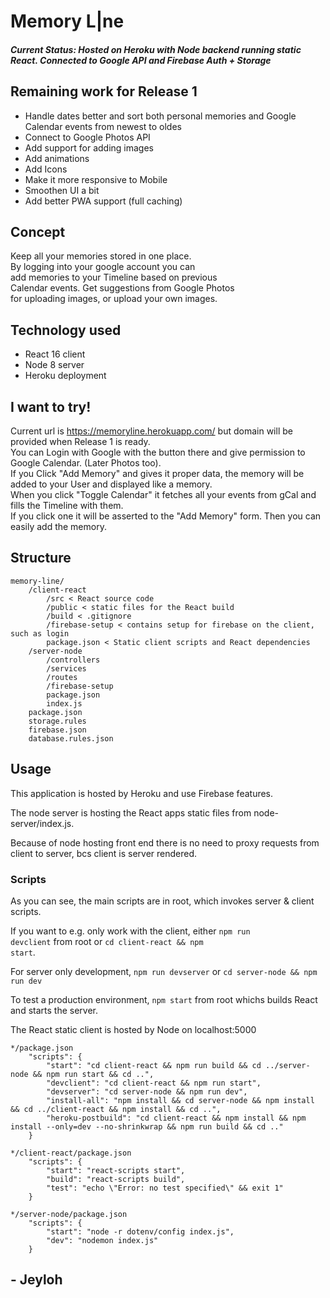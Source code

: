 # Memory L|ne

##### Current Status: Hosted on Heroku with Node backend running static React. Connected to Google API and Firebase Auth + Storage

## Remaining work for Release 1
* Handle dates better and sort both personal memories and Google Calendar events from newest to oldes
* Connect to Google Photos API
* Add support for adding images
* Add animations
* Add Icons
* Make it more responsive to Mobile
* Smoothen UI a bit
* Add better PWA support (full caching)

## Concept
Keep all your memories stored in one place. <br>
By logging into your google account you can <br>
add memories to your Timeline based on previous<br>
Calendar events. Get suggestions from Google Photos<br>
for uploading images, or upload your own images.

## Technology used

* React 16 client
* Node 8 server
* Heroku deployment

## I want to try!

Current url is https://memoryline.herokuapp.com/ but domain will be provided when Release 1 is ready.<br>
You can Login with Google with the button there and give permission to Google Calendar. (Later Photos too).<br>
If you Click "Add Memory" and gives it proper data, the memory will be added to your User and displayed like a memory.<br>
When you click "Toggle Calendar" it fetches all your events from gCal and fills the Timeline with them. <br>
If you click one it will be asserted to the "Add Memory" form. Then you can easily add the memory.<br>


## Structure
```
memory-line/
    /client-react
        /src < React source code 
        /public < static files for the React build
        /build < .gitignore
        /firebase-setup < contains setup for firebase on the client, such as login
        package.json < Static client scripts and React dependencies
    /server-node
        /controllers
        /services
        /routes
        /firebase-setup
        package.json
        index.js
    package.json
    storage.rules
    firebase.json
    database.rules.json
```


## Usage
This application is hosted by Heroku and use Firebase features.

The node server is hosting the React apps static files from node-server/index.js.

Because of node hosting front end there is no need to proxy requests from client to server, bcs client is server rendered.

### Scripts

As you can see, the main scripts are in root, which invokes server & client scripts. 

If you want to e.g. only work with the client, either <code>npm run devclient</code> from root or <code>cd client-react && npm start</code>.

For server only development, <code>npm run devserver</code> or <code>cd server-node && npm run dev</code>

To test a production environment, <code>npm start</code> from root whichs builds React and starts the server. 

The React static client is hosted by Node on localhost:5000

```
*/package.json
    "scripts": {
        "start": "cd client-react && npm run build && cd ../server-node && npm run start && cd ..",
        "devclient": "cd client-react && npm run start",
        "devserver": "cd server-node && npm run dev",
        "install-all": "npm install && cd server-node && npm install && cd ../client-react && npm install && cd ..",
        "heroku-postbuild": "cd client-react && npm install && npm install --only=dev --no-shrinkwrap && npm run build && cd .."
    }

*/client-react/package.json
    "scripts": {
        "start": "react-scripts start",
        "build": "react-scripts build",
        "test": "echo \"Error: no test specified\" && exit 1"
    }

*/server-node/package.json
    "scripts": {
        "start": "node -r dotenv/config index.js",
        "dev": "nodemon index.js"
    }
```

## - Jeyloh 